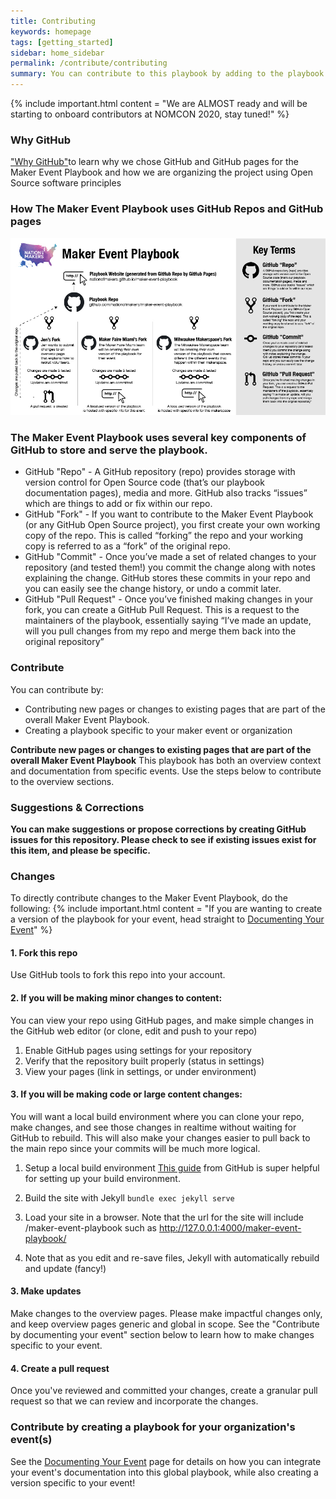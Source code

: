 ```yaml
---
title: Contributing
keywords: homepage
tags: [getting_started]
sidebar: home_sidebar
permalink: /contribute/contributing
summary: You can contribute to this playbook by adding to the playbook overview OR by documenting your own event.
---
```


{% include important.html content = "We are ALMOST ready and will be starting to onboard contributors at NOMCON 2020, stay tuned!" %}

### Why GitHub

["Why GitHub"](why_github)to learn why we chose GitHub and GitHub pages for the Maker Event Playbook and how we are organizing the project using Open Source software principles

### How The Maker Event Playbook uses GitHub Repos and GitHub pages
[![The Maker Event Playbook on GitHub Diagram](/images/overview/maker_event_playbook_github_basics_v5_small.jpg)](/images/overview/maker_event_playbook_github_basics_v5.pdf)

### The Maker Event Playbook uses several key components of GitHub to store and serve the playbook.
* GitHub "Repo" - A GitHub repository (repo) provides storage with version control for Open Source code (that’s our playbook documentation pages), media and more. GitHub also tracks “issues” which are things to add or fix within our repo.
* GitHub "Fork" - If you want to contribute to the Maker Event Playbook (or any GitHub Open Source project), you first create your own working copy of the repo. This is called “forking” the repo and your working copy is referred to as a “fork” of the original repo.
* GitHub "Commit" - Once you’ve made a set of related changes to your repository (and tested them!) you commit the change along with notes explaining the change. GitHub stores these commits in your repo and you can easily see the change history, or undo a commit later.
* GitHub "Pull Request" - Once you’ve finished making changes in your fork, you can create a GitHub Pull Request. This is a request to the maintainers of the playbook, essentially saying “I’ve made an update, will you pull changes from my repo and merge them back into the original repository”

### Contribute
You can contribute by:
* Contributing new pages or changes to existing pages that are part of the overall Maker Event Playbook.
* Creating a playbook specific to your maker event or organization


**Contribute new pages or changes to existing pages that are part of the overall Maker Event Playbook**
This playbook has both an overview context and documentation from specific events. Use the steps below to contribute to the overview sections.

### Suggestions & Corrections
**You can make suggestions or propose corrections by creating GitHub issues for this repository. Please check to see if existing issues exist for this item, and please be specific.**

### Changes
To directly contribute changes to the Maker Event Playbook, do the following:
{% include important.html content = "If you are wanting to create a version of the playbook for your event, head straight to [Documenting Your Event](/contribute/document_your_event.html)" %}


#### 1. Fork this repo
Use GitHub tools to fork this repo into your account.

#### 2. If you will be making minor changes to content:
You can view your repo using GitHub pages, and make simple changes in the GitHub web editor (or clone, edit and push to your repo)
1. Enable GitHub pages using settings for your repository
2. Verify that the repository built properly (status in settings)
3. View your pages (link in settings, or under environment)

#### 3. If you will be making code or large content changes:
You will want a local build environment where you can clone your repo, make changes, and see those changes in realtime without waiting for GitHub to rebuild. This will also make your changes easier to pull back to the main repo since your commits will be much more logical.

1. Setup a local build environment
[This guide](https://help.github.com/en/github/setting-up-your-github-pages-site-locally-with-jekyll#step-2-install-jekyll-using-bundler) from GitHub is super helpful for setting up your build environment.

2. Build the site with Jekyll
```bundle exec jekyll serve```

3. Load your site in a browser. Note that the url for the site will include /maker-event-playbook such as http://127.0.0.1:4000/maker-event-playbook/

4. Note that as you edit and re-save files, Jekyll with automatically rebuild and update (fancy!)


####  3. Make updates
Make changes to the overview pages. Please make impactful changes only, and keep overview pages generic and global in scope. See the "Contribute by documenting your event" section below to learn how to make changes specific to your event.

#### 4. Create a pull request
Once you've reviewed and committed your changes, create a granular pull request so that we can review and incorporate the changes.


### Contribute by creating a playbook for your organization's event(s)

See the [Documenting Your Event](document_your_event.html) page for details on how you can integrate your event's documentation into this global playbook, while also creating a version specific to your event!
